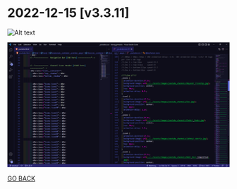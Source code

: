 # 2022-12-15  [v3.3.11]

![Alt text](../../Media/GIFs/v3.3.11.gif)

![Alt text](../../Media/PNG/2022-12-15.png)

[GO BACK](https://github.com/AlexEG/alexeg.github.io/tree/main#readme)
